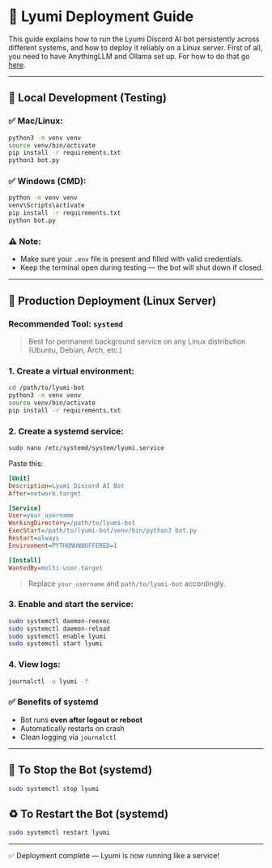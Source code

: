 # 📘 Lyumi Deployment Guide

This guide explains how to run the Lyumi Discord AI bot persistently across different systems, and how to deploy it reliably on a Linux server. First of all, you need to have AnythingLLM and Ollama set up. For how to do that go [here](docker/anythingllm-ollama.md).

---

## 🧪 Local Development (Testing)

### ✅ Mac/Linux:

```bash
python3 -m venv venv
source venv/bin/activate
pip install -r requirements.txt
python3 bot.py
```

### ✅ Windows (CMD):

```cmd
python -m venv venv
venv\Scripts\activate
pip install -r requirements.txt
python bot.py
```

### ⚠️ Note:

- Make sure your `.env` file is present and filled with valid credentials.
- Keep the terminal open during testing — the bot will shut down if closed.

---

## 🚀 Production Deployment (Linux Server)

### Recommended Tool: `systemd`

> Best for permanent background service on any Linux distribution (Ubuntu, Debian, Arch, etc.)

### 1. Create a virtual environment:

```bash
cd /path/to/lyumi-bot
python3 -m venv venv
source venv/bin/activate
pip install -r requirements.txt
```

### 2. Create a systemd service:

```bash
sudo nano /etc/systemd/system/lyumi.service
```

Paste this:

```ini
[Unit]
Description=Lyumi Discord AI Bot
After=network.target

[Service]
User=your_username
WorkingDirectory=/path/to/lyumi-bot
ExecStart=/path/to/lyumi-bot/venv/bin/python3 bot.py
Restart=always
Environment=PYTHONUNBUFFERED=1

[Install]
WantedBy=multi-user.target
```

> Replace `your_username` and `path/to/lyumi-bot` accordingly.

### 3. Enable and start the service:

```bash
sudo systemctl daemon-reexec
sudo systemctl daemon-reload
sudo systemctl enable lyumi
sudo systemctl start lyumi
```

### 4. View logs:

```bash
journalctl -u lyumi -f
```

### ✅ Benefits of systemd

- Bot runs **even after logout or reboot**
- Automatically restarts on crash
- Clean logging via `journalctl`

---

## 🛑 To Stop the Bot (systemd)

```bash
sudo systemctl stop lyumi
```

## ♻️ To Restart the Bot (systemd)

```bash
sudo systemctl restart lyumi
```

---

✅ Deployment complete — Lyumi is now running like a service!